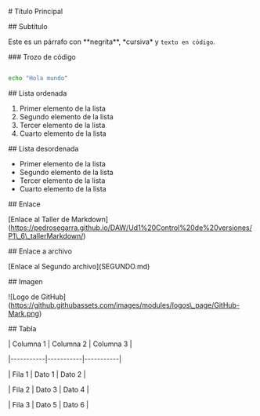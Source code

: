 \# Título Principal



\## Subtítulo



Este es un párrafo con \*\*negrita\*\*, \*cursiva\* y `texto en código`.



\### Trozo de código



```bash

echo "Hola mundo"

```

\## Lista ordenada

1. Primer elemento de la lista
2. Segundo elemento de la lista
3. Tercer elemento de la lista
4. Cuarto elemento de la lista



\## Lista desordenada

* Primer elemento de la lista
* Segundo elemento de la lista
* Tercer elemento de la lista
* Cuarto elemento de la lista



\## Enlace

\[Enlace al Taller de Markdown](https://pedrosegarra.github.io/DAW/Ud1%20Control%20de%20versiones/P1\_6\_tallerMarkdown/)



\## Enlace a archivo 

\[Enlace al Segundo archivo](SEGUNDO.md)



\## Imagen

!\[Logo de GitHub](https://github.githubassets.com/images/modules/logos\_page/GitHub-Mark.png)



\## Tabla

| Columna 1 | Columna 2 | Columna 3 |

|-----------|-----------|-----------|

| Fila 1    | Dato 1    | Dato 2    |

| Fila 2    | Dato 3    | Dato 4    |

| Fila 3    | Dato 5    | Dato 6    |







